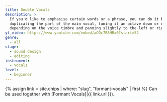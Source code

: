 ```yaml
---
title: Double Vocals
description: >
  If you'd like to emphasise certain words or a phrase, you can do it by
  duplicating the part of the main vocal, tuning it an octave down or up
  depending on the voice timbre and panning slightly to the left or right.
yt_video: https://www.youtube.com/embed/aOQc7B8HRx0?start=52
genre:
  - all
stage:
  - sound design
  - editing
instrument:
  - vocals
level:
  - beginner
---
```

{% assign link = site.chips | where: "slug", "formant-vocals" | first %}
Can be used together with [Formant Vocals]({{ link.url }}).
